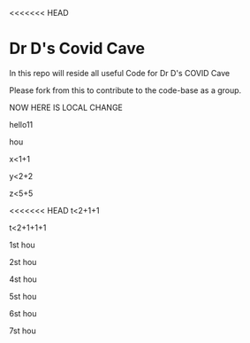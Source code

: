 <<<<<<< HEAD
# Dr D's Covid Cave

In this repo will reside all useful Code for Dr D's COVID Cave

Please fork from this to contribute to the code-base as a group. 


NOW HERE IS LOCAL CHANGE

hello11


hou


x<1+1

y<2+2

z<5+5

<<<<<<< HEAD
t<2+1+1

t<2+1+1+1

1st hou

2st hou

4st hou

5st hou

6st hou

7st hou
